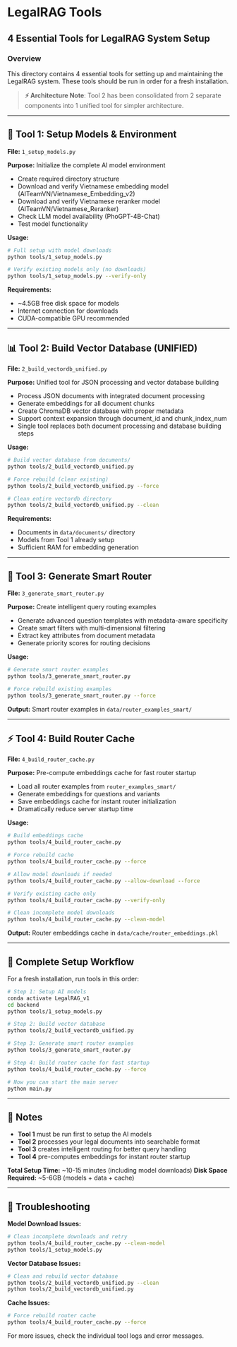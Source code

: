 # LegalRAG Tools

## 4 Essential Tools for LegalRAG System Setup

### Overview

This directory contains 4 essential tools for setting up and maintaining the LegalRAG system. These tools should be run in order for a fresh installation.

> **⚡ Architecture Note**: Tool 2 has been consolidated from 2 separate components into 1 unified tool for simpler architecture.

---

## 🔧 Tool 1: Setup Models & Environment

**File:** `1_setup_models.py`

**Purpose:** Initialize the complete AI model environment

- Create required directory structure
- Download and verify Vietnamese embedding model (AITeamVN/Vietnamese_Embedding_v2)
- Download and verify Vietnamese reranker model (AITeamVN/Vietnamese_Reranker)
- Check LLM model availability (PhoGPT-4B-Chat)
- Test model functionality

**Usage:**

```bash
# Full setup with model downloads
python tools/1_setup_models.py

# Verify existing models only (no downloads)
python tools/1_setup_models.py --verify-only
```

**Requirements:**

- ~4.5GB free disk space for models
- Internet connection for downloads
- CUDA-compatible GPU recommended

---

## 📊 Tool 2: Build Vector Database (UNIFIED)

**File:** `2_build_vectordb_unified.py`

**Purpose:** Unified tool for JSON processing and vector database building

- Process JSON documents with integrated document processing
- Generate embeddings for all document chunks
- Create ChromaDB vector database with proper metadata
- Support context expansion through document_id and chunk_index_num
- Single tool replaces both document processing and database building steps

**Usage:**

```bash
# Build vector database from documents/
python tools/2_build_vectordb_unified.py

# Force rebuild (clear existing)
python tools/2_build_vectordb_unified.py --force

# Clean entire vectordb directory
python tools/2_build_vectordb_unified.py --clean
```

**Requirements:**

- Documents in `data/documents/` directory
- Models from Tool 1 already setup
- Sufficient RAM for embedding generation

---

## 🎯 Tool 3: Generate Smart Router

**File:** `3_generate_smart_router.py`

**Purpose:** Create intelligent query routing examples

- Generate advanced question templates with metadata-aware specificity
- Create smart filters with multi-dimensional filtering
- Extract key attributes from document metadata
- Generate priority scores for routing decisions

**Usage:**

```bash
# Generate smart router examples
python tools/3_generate_smart_router.py

# Force rebuild existing examples
python tools/3_generate_smart_router.py --force
```

**Output:** Smart router examples in `data/router_examples_smart/`

---

## ⚡ Tool 4: Build Router Cache

**File:** `4_build_router_cache.py`

**Purpose:** Pre-compute embeddings cache for fast router startup

- Load all router examples from `router_examples_smart/`
- Generate embeddings for questions and variants
- Save embeddings cache for instant router initialization
- Dramatically reduce server startup time

**Usage:**

```bash
# Build embeddings cache
python tools/4_build_router_cache.py

# Force rebuild cache
python tools/4_build_router_cache.py --force

# Allow model downloads if needed
python tools/4_build_router_cache.py --allow-download --force

# Verify existing cache only
python tools/4_build_router_cache.py --verify-only

# Clean incomplete model downloads
python tools/4_build_router_cache.py --clean-model
```

**Output:** Router embeddings cache in `data/cache/router_embeddings.pkl`

---

## 🚀 Complete Setup Workflow

For a fresh installation, run tools in this order:

```bash
# Step 1: Setup AI models
conda activate LegalRAG_v1
cd backend
python tools/1_setup_models.py

# Step 2: Build vector database
python tools/2_build_vectordb_unified.py

# Step 3: Generate smart router examples
python tools/3_generate_smart_router.py

# Step 4: Build router cache for fast startup
python tools/4_build_router_cache.py --force

# Now you can start the main server
python main.py
```

---

## 📝 Notes

- **Tool 1** must be run first to setup the AI models
- **Tool 2** processes your legal documents into searchable format
- **Tool 3** creates intelligent routing for better query handling
- **Tool 4** pre-computes embeddings for instant router startup

**Total Setup Time:** ~10-15 minutes (including model downloads)
**Disk Space Required:** ~5-6GB (models + data + cache)

---

## 🐛 Troubleshooting

**Model Download Issues:**

```bash
# Clean incomplete downloads and retry
python tools/4_build_router_cache.py --clean-model
python tools/1_setup_models.py
```

**Vector Database Issues:**

```bash
# Clean and rebuild vector database
python tools/2_build_vectordb_unified.py --clean
python tools/2_build_vectordb_unified.py
```

**Cache Issues:**

```bash
# Force rebuild router cache
python tools/4_build_router_cache.py --force
```

For more issues, check the individual tool logs and error messages.

